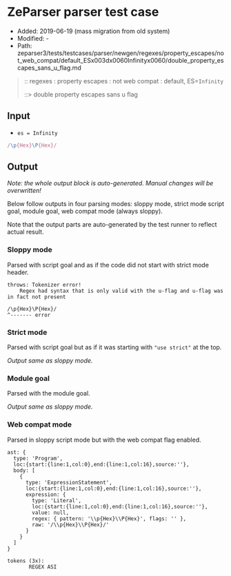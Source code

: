 # ZeParser parser test case

- Added: 2019-06-19 (mass migration from old system)
- Modified: -
- Path: zeparser3/tests/testcases/parser/newgen/regexes/property_escapes/not_web_compat/default_ESx003dx0060Infinityx0060/double_property_escapes_sans_u_flag.md

> :: regexes : property escapes : not web compat : default, ES=`Infinity`
>
> ::> double property escapes sans u flag

## Input

- `es = Infinity`

`````js
/\p{Hex}\P{Hex}/
`````

## Output

_Note: the whole output block is auto-generated. Manual changes will be overwritten!_

Below follow outputs in four parsing modes: sloppy mode, strict mode script goal, module goal, web compat mode (always sloppy).

Note that the output parts are auto-generated by the test runner to reflect actual result.

### Sloppy mode

Parsed with script goal and as if the code did not start with strict mode header.

`````
throws: Tokenizer error!
    Regex had syntax that is only valid with the u-flag and u-flag was in fact not present

/\p{Hex}\P{Hex}/
^------- error
`````

### Strict mode

Parsed with script goal but as if it was starting with `"use strict"` at the top.

_Output same as sloppy mode._

### Module goal

Parsed with the module goal.

_Output same as sloppy mode._

### Web compat mode

Parsed in sloppy script mode but with the web compat flag enabled.

`````
ast: {
  type: 'Program',
  loc:{start:{line:1,col:0},end:{line:1,col:16},source:''},
  body: [
    {
      type: 'ExpressionStatement',
      loc:{start:{line:1,col:0},end:{line:1,col:16},source:''},
      expression: {
        type: 'Literal',
        loc:{start:{line:1,col:0},end:{line:1,col:16},source:''},
        value: null,
        regex: { pattern: '\\p{Hex}\\P{Hex}', flags: '' },
        raw: '/\\p{Hex}\\P{Hex}/'
      }
    }
  ]
}

tokens (3x):
       REGEX ASI
`````

